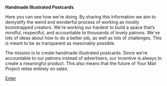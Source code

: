 **Handmade Illustrated Postcards**.

Here you can see how we're doing. By sharing this information we aim to demystify the weird and wonderful process of working as mostly bootstrapped creators. We're working our hardest to build a space that’s mindful, respectful, and accountable to thousands of lovely patrons. We've lots of ideas about how to do a better job, as well as lots of challenges. This is meant to be as transparent as reasonably possible.

The mission is to create handmade illustrated postcards. Since we're accountable to our patrons instead of advertisers, our incentive is always to create a meaningful product. This also means that the future of Your Mail Project relies entirely on sales.

<div class="roadmap-spacer-1"></div>

<p>
<a class="btn" href="https://kvshvl.in/yourmailproject/process.html">Enter</a><br>
</p>

<div class="roadmap-spacer-2"></div>
